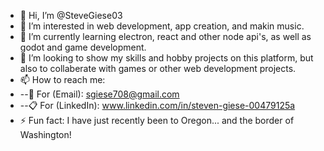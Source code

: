 - 👋 Hi, I’m @SteveGiese03
- 👀 I’m interested in web development, app creation, and makin music.
- 🌱 I’m currently learning electron, react and other node api's, as well as godot and game development.
- 💞️ I’m looking to show my skills and hobby projects on this platform, but also to collaberate with games or other web development projects.
- 📫 How to reach me:
-   --📧 For (Email): sgiese708@gmail.com
-   --📋 For (LinkedIn): www.linkedin.com/in/steven-giese-00479125a
- ⚡ Fun fact: I have just recently been to Oregon... and the border of Washington!

<!---
SteveGiese03/SteveGiese03 is a ✨ special ✨ repository because its `README.md` (this file) appears on your GitHub profile.
You can click the Preview link to take a look at your changes.
--->
